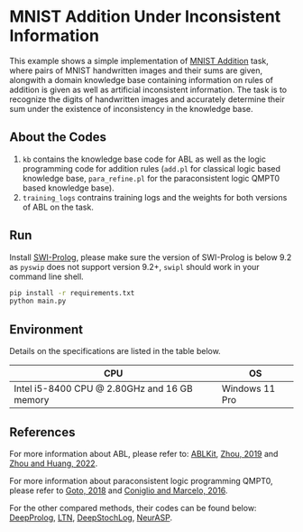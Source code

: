 # MNIST Addition Under Inconsistent Information

This example shows a simple implementation of [MNIST Addition](https://arxiv.org/abs/1805.10872) task, where pairs of MNIST handwritten images and their sums are given, alongwith a domain knowledge base containing information on rules of addition is given as well as artificial inconsistent information. The task is to recognize the digits of handwritten images and accurately determine their sum under the existence of inconsistency in the knowledge base.


## About the Codes

1. `kb` contains the knowledge base code for ABL as well as the logic programming code for addition rules (`add.pl` for classical logic based knowledge base, `para_refine.pl` for the paraconsistent logic QMPT0 based knowledge base).
2. `training_logs` contrains training logs and the weights for both versions of ABL on the task.
   
## Run
Install [SWI-Prolog](https://www.swi-prolog.org/Download.html), please make sure the version of SWI-Prolog is below 9.2 as `pyswip` does not support version 9.2+, `swipl` should work in your command line shell.

```bash
pip install -r requirements.txt
python main.py
```

## Environment

Details on the specifications are listed in the table below.

<table class="tg" style="margin-left: auto; margin-right: auto;">
<thead>
<tr>
    <th>CPU</th>
    <th>OS</th>
</tr>
</thead>
<tbody>
<tr>
<td>Intel i5-8400 CPU @ 2.80GHz and 16 GB memory</td>
    <td>Windows 11 Pro</td>
</tr>
</tbody>
</table>

## References
For more information about ABL, please refer to: [ABLKit](https://ablkit.readthedocs.io/en/latest/index.html), [Zhou, 2019](http://scis.scichina.com/en/2019/076101.pdf) and [Zhou and Huang, 2022](https://www.lamda.nju.edu.cn/publication/chap_ABL.pdf).

For more information about paraconsistent logic programming QMPT0, please refer to [Goto, 2018](https://da.lib.kobe-u.ac.jp/da/kernel/D1007206/D1007206.pdf) and [Coniglio and Marcelo, 2016](http://logica.dmi.unisa.it/sysmics/sysmics16/slides/Oliveira_SYSMICS2016.pdf).

For the other compared methods, their codes can be found below:
[DeepProlog](https://github.com/ML-KULeuven/deepproblog/tree/master/src/deepproblog/examples/MNIST),
[LTN](https://github.com/logictensornetworks/logictensornetworks/tree/master/examples/mnist),
[DeepStochLog](https://github.com/ML-KULeuven/deepstochlog/tree/main/examples/addition_simple),
[NeurASP](https://github.com/azreasoners/NeurASP/tree/master/examples/mnistAdd).
